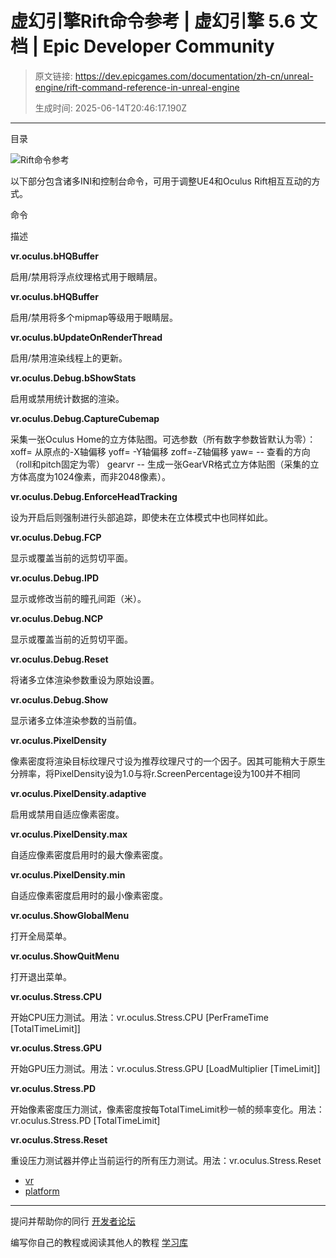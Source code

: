 # 虚幻引擎Rift命令参考 | 虚幻引擎 5.6 文档 | Epic Developer Community

> 原文链接: https://dev.epicgames.com/documentation/zh-cn/unreal-engine/rift-command-reference-in-unreal-engine
> 
> 生成时间: 2025-06-14T20:46:17.190Z

---

目录

![Rift命令参考](https://dev.epicgames.com/community/api/documentation/image/090cccff-ba53-4b66-8374-27abc0b35683?resizing_type=fill&width=1920&height=335)

以下部分包含诸多INI和控制台命令，可用于调整UE4和Oculus Rift相互互动的方式。

命令

描述

**vr.oculus.bHQBuffer**

启用/禁用将浮点纹理格式用于眼睛层。

**vr.oculus.bHQBuffer**

启用/禁用将多个mipmap等级用于眼睛层。

**vr.oculus.bUpdateOnRenderThread**

启用/禁用渲染线程上的更新。

**vr.oculus.Debug.bShowStats**

启用或禁用统计数据的渲染。

**vr.oculus.Debug.CaptureCubemap**

采集一张Oculus Home的立方体贴图。可选参数（所有数字参数皆默认为零）：xoff= 从原点的-X轴偏移 yoff= -Y轴偏移 zoff=-Z轴偏移 yaw= -- 查看的方向（roll和pitch固定为零） gearvr -- 生成一张GearVR格式立方体贴图（采集的立方体高度为1024像素，而非2048像素）。

**vr.oculus.Debug.EnforceHeadTracking**

设为开启后则强制进行头部追踪，即使未在立体模式中也同样如此。

**vr.oculus.Debug.FCP**

显示或覆盖当前的远剪切平面。

**vr.oculus.Debug.IPD**

显示或修改当前的瞳孔间距（米）。

**vr.oculus.Debug.NCP**

显示或覆盖当前的近剪切平面。

**vr.oculus.Debug.Reset**

将诸多立体渲染参数重设为原始设置。

**vr.oculus.Debug.Show**

显示诸多立体渲染参数的当前值。

**vr.oculus.PixelDensity**

像素密度将渲染目标纹理尺寸设为推荐纹理尺寸的一个因子。因其可能稍大于原生分辨率，将PixelDensity设为1.0与将r.ScreenPercentage设为100并不相同

**vr.oculus.PixelDensity.adaptive**

启用或禁用自适应像素密度。

**vr.oculus.PixelDensity.max**

自适应像素密度启用时的最大像素密度。

**vr.oculus.PixelDensity.min**

自适应像素密度启用时的最小像素密度。

**vr.oculus.ShowGlobalMenu**

打开全局菜单。

**vr.oculus.ShowQuitMenu**

打开退出菜单。

**vr.oculus.Stress.CPU**

开始CPU压力测试。用法：vr.oculus.Stress.CPU \[PerFrameTime \[TotalTimeLimit\]\]

**vr.oculus.Stress.GPU**

开始GPU压力测试。用法：vr.oculus.Stress.GPU \[LoadMultiplier \[TimeLimit\]\]

**vr.oculus.Stress.PD**

开始像素密度压力测试，像素密度按每TotalTimeLimit秒一帧的频率变化。用法：vr.oculus.Stress.PD \[TotalTimeLimit\]

**vr.oculus.Stress.Reset**

重设压力测试器并停止当前运行的所有压力测试。用法：vr.oculus.Stress.Reset

-   [vr](https://dev.epicgames.com/community/search?query=vr)
-   [platform](https://dev.epicgames.com/community/search?query=platform)

* * *

提问并帮助你的同行 [开发者论坛](https://forums.unrealengine.com/categories?tag=unreal-engine)

编写你自己的教程或阅读其他人的教程 [学习库](https://dev.epicgames.com/community/unreal-engine/learning)